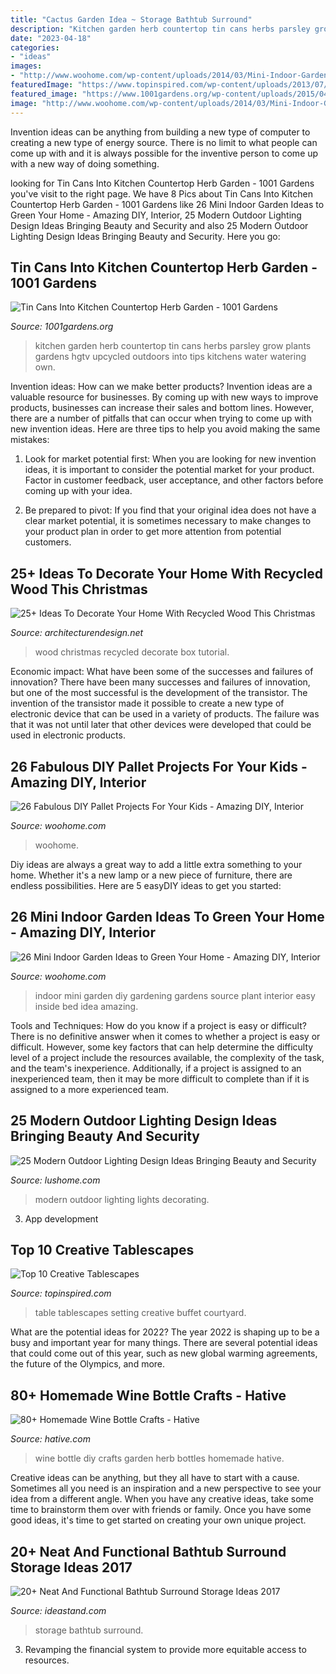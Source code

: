 ```yaml
---
title: "Cactus Garden Idea ~ Storage Bathtub Surround"
description: "Kitchen garden herb countertop tin cans herbs parsley grow plants gardens hgtv upcycled outdoors into tips kitchens water watering own"
date: "2023-04-18"
categories:
- "ideas"
images:
- "http://www.woohome.com/wp-content/uploads/2014/03/Mini-Indoor-Gardening-2.jpg"
featuredImage: "https://www.topinspired.com/wp-content/uploads/2013/07/44.jpg"
featured_image: "https://www.1001gardens.org/wp-content/uploads/2015/04/original_Sam-Henderson-kitchen-countertop-herb-garden-watering.jpg.rend_.hgtvcom.1280.1707-728x971.jpeg"
image: "http://www.woohome.com/wp-content/uploads/2014/03/Mini-Indoor-Gardening-2.jpg"
---
```



Invention ideas can be anything from building a new type of computer to creating a new type of energy source. There is no limit to what people can come up with and it is always possible for the inventive person to come up with a new way of doing something.

	

		
looking for Tin Cans Into Kitchen Countertop Herb Garden - 1001 Gardens you've visit to the right page. We have 8 Pics about Tin Cans Into Kitchen Countertop Herb Garden - 1001 Gardens like 26 Mini Indoor Garden Ideas to Green Your Home - Amazing DIY, Interior, 25 Modern Outdoor Lighting Design Ideas Bringing Beauty and Security and also 25 Modern Outdoor Lighting Design Ideas Bringing Beauty and Security. Here you go:
		
    
## Tin Cans Into Kitchen Countertop Herb Garden - 1001 Gardens

<img loading=lazy src="https://www.1001gardens.org/wp-content/uploads/2015/04/original_Sam-Henderson-kitchen-countertop-herb-garden-watering.jpg.rend_.hgtvcom.1280.1707-728x971.jpeg" onerror="this.onerror=null;this.src='https://tse4.mm.bing.net/th?id=OIP.yQXbI1i3h6cU15n5Ab6rbQHaJ4&amp;pid=15.1';" alt="Tin Cans Into Kitchen Countertop Herb Garden - 1001 Gardens">

_Source: 1001gardens.org_

>kitchen garden herb countertop tin cans herbs parsley grow plants gardens hgtv upcycled outdoors into tips kitchens water watering own. 

	

Invention ideas: How can we make better products?
Invention ideas are a valuable resource for businesses. By coming up with new ways to improve products, businesses can increase their sales and bottom lines. However, there are a number of pitfalls that can occur when trying to come up with new invention ideas. Here are three tips to help you avoid making the same mistakes:
1. Look for market potential first: When you are looking for new invention ideas, it is important to consider the potential market for your product. Factor in customer feedback, user acceptance, and other factors before coming up with your idea.

2. Be prepared to pivot: If you find that your original idea does not have a clear market potential, it is sometimes necessary to make changes to your product plan in order to get more attention from potential customers.

    
## 25+ Ideas To Decorate Your Home With Recycled Wood This Christmas

<img loading=lazy src="https://cdn.architecturendesign.net/wp-content/uploads/2015/12/AD-Ideas-To-Decorate-Your-Home-With-Recycled-Wood-This-28.jpg" onerror="this.onerror=null;this.src='https://tse2.mm.bing.net/th?id=OIP.NPpcTTLgr5XtO4qlGhRNXAHaLL&amp;pid=15.1';" alt="25+ Ideas To Decorate Your Home With Recycled Wood This Christmas">

_Source: architecturendesign.net_

>wood christmas recycled decorate box tutorial. 

	

Economic impact: What have been some of the successes and failures of innovation?
There have been many successes and failures of innovation, but one of the most successful is the development of the transistor. The invention of the transistor made it possible to create a new type of electronic device that can be used in a variety of products. The failure was that it was not until later that other devices were developed that could be used in electronic products.

    
## 26 Fabulous DIY Pallet Projects For Your Kids - Amazing DIY, Interior

<img loading=lazy src="https://www.woohome.com/wp-content/uploads/2015/09/pallet-for-kids-woohome-25.jpg" onerror="this.onerror=null;this.src='https://tse2.mm.bing.net/th?id=OIP.Jp7CVezL0aYCizGdgU8ipQHaJ4&amp;pid=15.1';" alt="26 Fabulous DIY Pallet Projects For Your Kids - Amazing DIY, Interior">

_Source: woohome.com_

>woohome. 

	

Diy ideas are always a great way to add a little extra something to your home. Whether it's a new lamp or a new piece of furniture, there are endless possibilities. Here are 5 easyDIY ideas to get you started: 

    
## 26 Mini Indoor Garden Ideas To Green Your Home - Amazing DIY, Interior

<img loading=lazy src="http://www.woohome.com/wp-content/uploads/2014/03/Mini-Indoor-Gardening-2.jpg" onerror="this.onerror=null;this.src='https://tse1.mm.bing.net/th?id=OIP.fvWcVsV1pRPF7W_PzotdaAHaLG&amp;pid=15.1';" alt="26 Mini Indoor Garden Ideas to Green Your Home - Amazing DIY, Interior">

_Source: woohome.com_

>indoor mini garden diy gardening gardens source plant interior easy inside bed idea amazing. 

	

Tools and Techniques: How do you know if a project is easy or difficult?
There is no definitive answer when it comes to whether a project is easy or difficult. However, some key factors that can help determine the difficulty level of a project include the resources available, the complexity of the task, and the team's inexperience. Additionally, if a project is assigned to an inexperienced team, then it may be more difficult to complete than if it is assigned to a more experienced team.

    
## 25 Modern Outdoor Lighting Design Ideas Bringing Beauty And Security

<img loading=lazy src="https://www.lushome.com/wp-content/uploads/2015/06/modern-outdoor-lights-home-decorating-ideas-14.jpg" onerror="this.onerror=null;this.src='https://tse2.mm.bing.net/th?id=OIP.EdSldZjUJ0UaBouOWpD5WwAAAA&amp;pid=15.1';" alt="25 Modern Outdoor Lighting Design Ideas Bringing Beauty and Security">

_Source: lushome.com_

>modern outdoor lighting lights decorating. 

	

3. App development 

    
## Top 10 Creative Tablescapes

<img loading=lazy src="https://www.topinspired.com/wp-content/uploads/2013/07/44.jpg" onerror="this.onerror=null;this.src='https://tse3.mm.bing.net/th?id=OIP.6cfqA5RSVJKdAX5CLzmjAgHaLH&amp;pid=15.1';" alt="Top 10 Creative Tablescapes">

_Source: topinspired.com_

>table tablescapes setting creative buffet courtyard. 

	

What are the potential ideas for 2022?
The year 2022 is shaping up to be a busy and important year for many things. There are several potential ideas that could come out of this year, such as new global warming agreements, the future of the Olympics, and more.

    
## 80+ Homemade Wine Bottle Crafts - Hative

<img loading=lazy src="https://hative.com/wp-content/uploads/2014/03/wine-bottle-crafts/26-diy-herb-garden.jpg" onerror="this.onerror=null;this.src='https://tse3.mm.bing.net/th?id=OIP.2x-21g3ksJgEsm3Z364pTgHaLH&amp;pid=15.1';" alt="80+ Homemade Wine Bottle Crafts - Hative">

_Source: hative.com_

>wine bottle diy crafts garden herb bottles homemade hative. 

	

Creative ideas can be anything, but they all have to start with a cause. Sometimes all you need is an inspiration and a new perspective to see your idea from a different angle. When you have any creative ideas, take some time to brainstorm them over with friends or family. Once you have some good ideas, it's time to get started on creating your own unique project.

    
## 20+ Neat And Functional Bathtub Surround Storage Ideas 2017

<img loading=lazy src="http://ideastand.com/wp-content/uploads/2016/05/12-bathtub-surround-storage-ideas.jpg" onerror="this.onerror=null;this.src='https://tse3.mm.bing.net/th?id=OIP.rsDgA3eoKuAATNh7WuS-TgHaHZ&amp;pid=15.1';" alt="20+ Neat And Functional Bathtub Surround Storage Ideas 2017">

_Source: ideastand.com_

>storage bathtub surround. 

	

3. Revamping the financial system to provide more equitable access to resources. 

